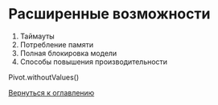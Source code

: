 # Расширенные возможности


1. Таймауты
2. Потребление памяти
3. Полная блокировка модели
4. Способы повышения производительности

Pivot.withoutValues()


[Вернуться к оглавлению](README.md)